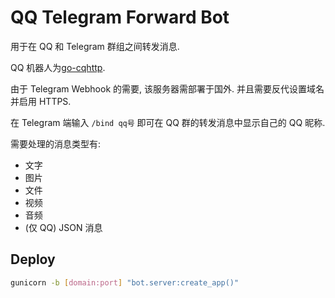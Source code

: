 # QQ Telegram Forward Bot
用于在 QQ 和 Telegram 群组之间转发消息.

QQ 机器人为[go-cqhttp](https://github.com/Mrs4s/go-cqhttp).

由于 Telegram Webhook 的需要, 该服务器需部署于国外. 并且需要反代设置域名并启用 HTTPS.

在 Telegram 端输入 `/bind qq号` 即可在 QQ 群的转发消息中显示自己的 QQ 昵称.

需要处理的消息类型有:
- 文字
- 图片
- 文件
- 视频
- 音频
- (仅 QQ) JSON 消息

## Deploy
```bash
gunicorn -b [domain:port] "bot.server:create_app()"
```
